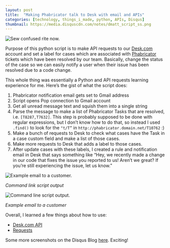 ```yaml
---
layout: post
title:  "Making Phabricator talk to Desk with email and APIs"
categories: [technology, things_i_made, python, APIs, Disqus]
thumbnail: https://media.disquscdn.com/notes/dmatt_script_ss.png
---
```


![Sew confused rite now.](http://i.imgur.com/kOj2h3Z.jpg)

Purpose of this python script is to make API requests to our [Desk.com](http://desk.com) account and set a label for cases which are associated with [Phabricator](http://phabricator.org/) tickets which have been resolved by our team. Basically, change the status of the case so we can easily notify a user when their issue has been resolved due to a code change.

This whole thing was essentially a Python and API requests learning experience for me. Here’s the gist of what the script does:

1. Phabricator notification email gets set to Gmail address
2. Script opens Pop connection to Gmail account
3. Get all unread message text and squish them into a single string
4. Parse the message to make a list of Phabricator Tasks that are resolved, i.e. `[T8287,T7632]`. This step is probably supposed to be done with regular expressions, but I don’t know how to do that, so instead I used `.find()` to look for the `"t/T”` in `http://phabricator.domain.net/T10762` :)
5. Make a bunch of requests to Desk to check what cases have the Task in a case custom field and make a list of those cases.
6. Make more requests to Desk that adds a label to those cases.
7. After update cases with these labels, I created a rule and notification email in Desk that says something like “Hey, we recently made a change in our code that fixes the issue you reported to us! Aren’t we great? If you’re still experiencing the issue, let us know.”

![Example email to a customer.](https://media.disquscdn.com/notes/dmatt_script_ss.png)

*Command link script output*

![Command line script output.](https://media.disquscdn.com/notes/dmatt_script_email.png)

*Example email to a customer*

Overall, I learned a few things about how to use:

- [Desk.com API](http://dev.desk.com/API/using-the-api/#general)
- [Requests](http://docs.python-requests.org/en/latest/)

Some more screenshots on the Disqus Blog [here](http://engineering.disqus.com/2013/11/05/the-disqus-hackathon.html#better-support-feedback). Exciting!